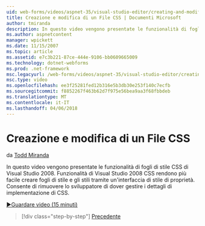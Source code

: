 ```yaml
---
uid: web-forms/videos/aspnet-35/visual-studio-editor/creating-and-modifying-a-css-file
title: Creazione e modifica di un File CSS | Documenti Microsoft
author: tmiranda
description: In questo video vengono presentate le funzionalità di fogli di stile CSS di Visual Studio 2008. Funzionalità di Visual Studio 2008 CSS semplificano la creazione di fogli di stile un...
ms.author: aspnetcontent
manager: wpickett
ms.date: 11/15/2007
ms.topic: article
ms.assetid: e7c3b221-87ce-444e-9106-bb0609665009
ms.technology: dotnet-webforms
ms.prod: .net-framework
msc.legacyurl: /web-forms/videos/aspnet-35/visual-studio-editor/creating-and-modifying-a-css-file
msc.type: video
ms.openlocfilehash: ee3f25281fed12b316e5b3db30e253f140c7ecfb
ms.sourcegitcommit: f8852267f463b62d7f975e56bea9aa3f68fbbdeb
ms.translationtype: MT
ms.contentlocale: it-IT
ms.lasthandoff: 04/06/2018
---
```

<a name="creating-and-modifying-a-css-file"></a>Creazione e modifica di un File CSS
====================
da [Todd Miranda](https://github.com/tmiranda)

In questo video vengono presentate le funzionalità di fogli di stile CSS di Visual Studio 2008. Funzionalità di Visual Studio 2008 CSS rendono più facile creare fogli di stile e gli stili tramite un'interfaccia di stile di proprietà. Consente di rimuovere lo sviluppatore di dover gestire i dettagli di implementazione di CSS.

[&#9654;Guardare video (15 minuti)](https://channel9.msdn.com/Blogs/ASP-NET-Site-Videos/creating-and-modifying-a-css-file)

> [!div class="step-by-step"]
> [Precedente](quick-tour-of-the-visual-studio-2008-integrated-development-environment.md)
